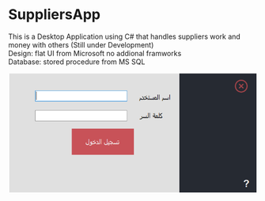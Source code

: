 # SuppliersApp
This is a Desktop Application using C# that handles suppliers work and money with others (Still under Development)</br>
Design: flat UI from Microsoft no addional framworks </br>
Database: stored procedure from MS SQL</br>

<img src="Images/Login.PNG">
